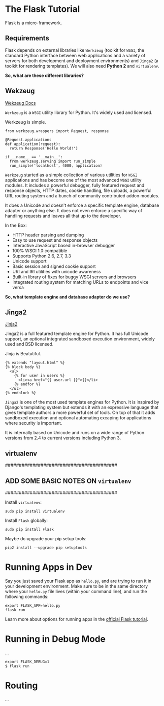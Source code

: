 # The Flask Tutorial

Flask is a micro-framework.

## Requirements

Flask depends on external libraries like `Werkzeug` (toolkit for `WSGI`, the standard Python interface between web applications and a variety of servers for both development and deployment environments) and `Jinga2` (a toolkit for rendering templates). We will also need **Python 2** and `virtualenv`.

**So, what are these different libraries?**

## Wekzeug

[Wekzeug Docs](http://werkzeug.pocoo.org/)

`Werkzeug` is a `WSGI` utility library for Python. It's widely used and licensed.

Werkzeug is simple.

    from werkzeug.wrappers import Request, response

    @Request.applications
    def application(request):
      return Response('Hello World!')

    if __name__ == '__main__':
      from werkzeug.serving import run_simple
      run_simple('localhost', 4000, application)

`Werkzeug` started as a simple collection of various utilities for `WSGI` applications and has become one of the most advanced `WSGI` utility modules. It includes a powerful debugger, fully featured request and response objects, HTTP dates, cookie handling, file uploads, a powerful URL routing system and a bunch of community contributed addon modules.

It does a Unicode and doesn't enforce a specific template engine, database adapter or anything else. It does not even enforce a specific way of handling requests and leaves all that up to the developer.

In the Box:

- HTTP header parsing and dumping
- Easy to use request and response objects
- Interactive JavaScript based in-browser debugger
- 100% WSGI 1.0 compatible
- Supports Python 2.6, 2.7, 3.3
- Unicode support
- Basic session and signed cookie support
- URI and IRI utilities with unicode awareness
- Built-in library of fixes for buggy WSGI servers and browsers
- Integrated routing system for matching URLs to endpoints and vice versa

**So, what template engine and database adapter do we use?**

## Jinga2

[Jinja2](http://jinja.pocoo.org/)

Jinga2 is a full featured template engine for Python. It has full Unicode support, an optional integrated sandboxed execution environment, widely used and BSD licensed.

Jinja is Beatutiful.

    {% extends "layout.html" %}
    {% block body %}
      <ul>
        {% for user in users %}
          <li><a href="{{ user.url }}">{}</li>
        {% endfor %}
      </ul>
    {% endblock %}

`Jinga2` is one of the most used template engines for Python. It is inspired by Django's templating system but extends it with an expressive language that gives template authors a more powerful set of tools. On top of that it adds sandboxed execution and optional automating excaping for applications where security is important.

It is internally based on Unicode and runs on a wide range of Python versions from 2.4 to current versions including Python 3.

## virtualenv

#########################################
##    ADD SOME BASIC NOTES ON `virtualenv`
#########################################

Install `virtualenv`:

    sudo pip install virtualenv

Install `Flask` globally:

    sudo pip install Flask

Maybe do upgrade your pip setup tools:

    pip2 install --upgrade pip setuptools

# Running Apps in Dev

Say you just saved your Flask app as `hello.py`, and are trying to run it in your development environment. Make sure to be in the same directory where your `hello.py` file lives (within your command line), and run the following commands:

    export FLASK_APP=hello.py
    flask run

Learn more about options for running apps in the [official Flask tutorial](http://flask.pocoo.org/docs/0.11/quickstart/).

# Running in Debug Mode

...

    export FLASK_DEBUG=1
    $ flask run

# Routing

...
